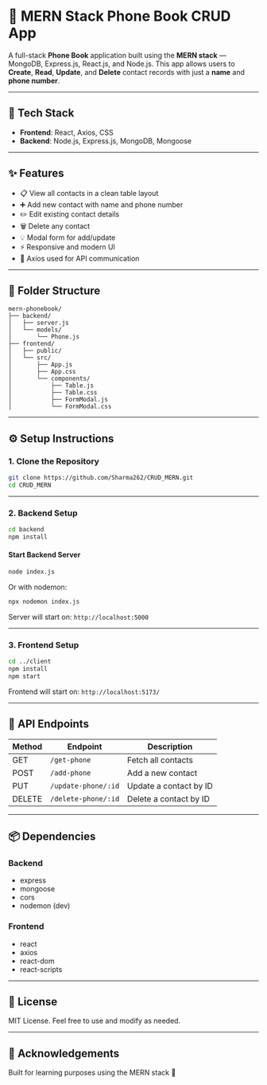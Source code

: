 # 📱 MERN Stack Phone Book CRUD App

A full-stack **Phone Book** application built using the **MERN stack** — MongoDB, Express.js, React.js, and Node.js. This app allows users to **Create**, **Read**, **Update**, and **Delete** contact records with just a **name** and **phone number**.

---

## 🔧 Tech Stack

- **Frontend**: React, Axios, CSS
- **Backend**: Node.js, Express.js, MongoDB, Mongoose

---

## ✨ Features

- 📋 View all contacts in a clean table layout
- ➕ Add new contact with name and phone number
- ✏️ Edit existing contact details
- 🗑️ Delete any contact
- 💡 Modal form for add/update
- ⚡ Responsive and modern UI
- 🔗 Axios used for API communication

---

## 📁 Folder Structure

```
mern-phonebook/
├── backend/
│   ├── server.js
│   └── models/
│       └── Phone.js
├── frontend/
│   ├── public/
│   └── src/
│       ├── App.js
│       ├── App.css
│       └── components/
│           ├── Table.js
│           ├── Table.css
│           ├── FormModal.js
│           └── FormModal.css
```

---

## ⚙️ Setup Instructions

### 1. Clone the Repository

```bash
git clone https://github.com/Sharma262/CRUD_MERN.git
cd CRUD_MERN
```

---

### 2. Backend Setup

```bash
cd backend
npm install
```

#### Start Backend Server

```bash
node index.js
```

Or with nodemon:

```bash
npx nodemon index.js
```

Server will start on: `http://localhost:5000`

---

### 3. Frontend Setup

```bash
cd ../client
npm install
npm start
```

Frontend will start on: `http://localhost:5173/`

---

## 🔗 API Endpoints

| Method | Endpoint                        | Description              |
|--------|----------------------------------|--------------------------|
| GET    | `/get-phone`                    | Fetch all contacts       |
| POST   | `/add-phone`                    | Add a new contact        |
| PUT    | `/update-phone/:id`            | Update a contact by ID   |
| DELETE | `/delete-phone/:id`            | Delete a contact by ID   |

---

## 📦 Dependencies

### Backend

- express
- mongoose
- cors
- nodemon (dev)

### Frontend

- react
- axios
- react-dom
- react-scripts

---

## 📜 License

MIT License. Feel free to use and modify as needed.

---

## 🙌 Acknowledgements

Built for learning purposes using the MERN stack 🚀
